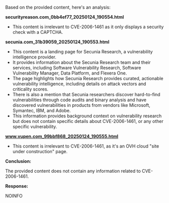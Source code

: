 Based on the provided content, here's an analysis:

**securityreason.com_0bb4ef77_20250124_190554.html**

*   This content is irrelevant to CVE-2006-1461 as it only displays a security check with a CAPTCHA.

**secunia.com_31b39059_20250124_190553.html**
*   This content is a landing page for Secunia Research, a vulnerability intelligence provider.
*   It provides information about the Secunia Research team and their services, including Software Vulnerability Research, Software Vulnerability Manager, Data Platform, and Flexera One.
*  The page highlights how Secunia Research provides curated, actionable vulnerability intelligence, including details on attack vectors and criticality scores.
* There is also a mention that Secunia researchers discover hard-to-find vulnerabilities through code audits and binary analysis and have discovered vulnerabilities in products from vendors like Microsoft, Symantec, IBM, and Adobe.
*   This information provides background context on vulnerability research but does not contain specific details about CVE-2006-1461, or any other specific vulnerability.

**www.vupen.com_99bbf868_20250124_190555.html**

*   This content is irrelevant to CVE-2006-1461, as it's an OVH cloud "site under construction" page.

**Conclusion:**

The provided content does not contain any information related to CVE-2006-1461.

**Response:**

NOINFO
